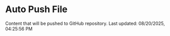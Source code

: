 # Auto Push File

Content that will be pushed to GitHub repository.
Last updated: 08/20/2025, 04:25:56 PM